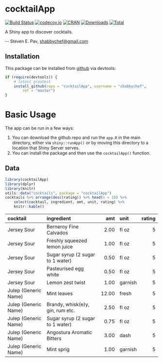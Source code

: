 

# cocktailApp

[![Build Status](https://travis-ci.org/shabbychef/cocktailApp.png)](https://travis-ci.org/shabbychef/cocktailApp)
[![codecov.io](http://codecov.io/github/shabbychef/cocktailApp/coverage.svg?branch=master)](http://codecov.io/github/shabbychef/cocktailApp?branch=master)
[![CRAN](http://www.r-pkg.org/badges/version/cocktailApp)](https://cran.r-project.org/package=cocktailApp)
[![Downloads](http://cranlogs.r-pkg.org/badges/cocktailApp?color=green)](http://www.r-pkg.org/pkg/cocktailApp)
[![Total](http://cranlogs.r-pkg.org/badges/grand-total/cocktailApp?color=green)](http://www.r-pkg.org/pkg/cocktailApp)



A Shiny app to discover cocktails.

-- Steven E. Pav, shabbychef@gmail.com

## Installation

This package can be installed from 
[github](https://www.github.com/shabbychef/cocktailApp "cocktailApp")
via devtools:


```r
if (require(devtools)) {
    # latest greatest
    install_github(repo = "cocktailApp", username = "shabbychef", 
        ref = "master")
}
```

# Basic Usage

The app can be run in a few ways: 

1. You can download the github repo and run the `app.R` in the main directory,
	 either via `shiny::runApp()` or by moving this directory to a location that
	 Shiny Server serves.
1. You can install the package and then use the `cocktailApp()` function.


## Data



```r
library(cocktailApp)
library(dplyr)
library(knitr)
utils::data("cocktails", package = "cocktailApp")
cocktails %>% arrange(desc(rating)) %>% head(n = 10) %>% 
    select(cocktail, ingredient, amt, unit, rating) %>% 
    knitr::kable()
```



|cocktail             |ingredient                       |   amt|unit    | rating|
|:--------------------|:--------------------------------|-----:|:-------|------:|
|Jersey Sour          |Berneroy Fine Calvados           |  2.00|fl oz   |      5|
|Jersey Sour          |Freshly squeezed lemon juice     |  1.00|fl oz   |      5|
|Jersey Sour          |Sugar syrup (2 sugar to 1 water) |  0.50|fl oz   |      5|
|Jersey Sour          |Pasteurised egg white            |  0.50|fl oz   |      5|
|Jersey Sour          |Lemon zest twist                 |  1.00|garnish |      5|
|Julep (Generic Name) |Mint leaves                      | 12.00|fresh   |      5|
|Julep (Generic Name) |Brandy, whisk(e)y, gin, rum etc. |  2.50|fl oz   |      5|
|Julep (Generic Name) |Sugar syrup (2 sugar to 1 water) |  0.75|fl oz   |      5|
|Julep (Generic Name) |Angostura Aromatic Bitters       |  3.00|dash    |      5|
|Julep (Generic Name) |Mint sprig                       |  1.00|garnish |      5|


